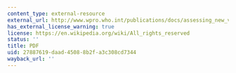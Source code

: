 ```yaml
---
content_type: external-resource
external_url: http://www.wpro.who.int/publications/docs/assessing_new_vaccines.pdf
has_external_license_warning: true
license: https://en.wikipedia.org/wiki/All_rights_reserved
status: ''
title: PDF
uid: 27887619-daad-4508-8b2f-a3c308cd7344
wayback_url: ''
---
```

